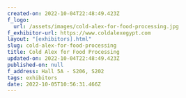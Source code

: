 ```yaml
---
created-on: 2022-10-04T22:48:49.423Z
f_logo:
  url: /assets/images/cold-alex-for-food-processing.jpg
f_exhibitor-url: https://www.coldalexegypt.com
layout: "[exhibitors].html"
slug: cold-alex-for-food-processing
title: Cold Alex for Food Processing
updated-on: 2022-10-04T22:48:49.423Z
published-on: null
f_address: Hall 5A - S206, S202
tags: exhibitors
date: 2022-10-05T10:56:31.466Z
---
```

